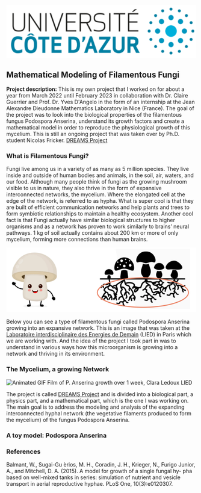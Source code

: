 <img src="../images/uca.jpg?raw=true"/>



## Mathematical Modeling of Filamentous Fungi

**Project description:** This is my own project that I worked on for about a year from March 2022 until February 2023 in collaboration with Dr. Claire Guerrier and Prof. Dr. Yves D'Angelo in the form of an internship at the Jean Alexandre Dieudonne Mathematics Laboratory in Nice (France). The goal of the project was to look into the biological properties of the filamentous fungus Podospora Anserina, understand its growth factors and create a mathematical model in order to reproduce the physiological growth of this mycelium. This is still an ongoing project that was taken over by Ph.D. student Nicolas Fricker. [DREAMS Project](http://www.dyco.fr/index.php/DREAMS)

### What is Filamentous Fungi?

Fungi live among us in a variety of as many as 5 million species. They live inside and outside of human bodies and animals, in the soil, air, waters, and our food. Although many people think of fungi as the growing mushroom visible to us in nature, they also thrive in the form of expansive interconnected networks, the mycelium. Where the elongated cell at the edge of the network, is referred to as hypha. What is super cool is that they are built of efficient communication networks and help plants and trees to form symbiotic relationships to maintain a healthy ecosystem. Another cool fact is that Fungi actually have similar biological structures to higher organisms and as a network has proven to work similarly to brains’ neural pathways. 1 kg of soil actually contains about 200 km or more of only mycelium, forming more connections than human brains.

<img src="../images/fungil.png?raw=true"/>


Below you can see a type of filamentous fungi called Podospora Anserina growing into an expansive network. This is an image that was taken at the [Laboratoire interdisciplinaire des Energies de Demain](https://b2c.sdv.univ-paris-diderot.fr/) (LIED) in Paris which we are working with. And the idea of the project I took part in was to understand in various ways how this microorganism is growing into a network and thriving in its environment.

### The Mycelium, a growing Network

<img src="../images/growth.gif" alt="Animated GIF">
Film of P. Anserina growth over 1 week, Clara Ledoux LIED

The project is called [DREAMS Project](http://www.dyco.fr/index.php/DREAMS) and is divided into a biological part, a physics part, and a mathematical part, which is the one I was working on. The main goal is to address the modeling and analysis of the expanding interconnected hyphal network (the vegetative filaments produced to form the mycelium) of the fungus Podospora Anserina. 

### A toy model: Podospora Anserina

### References

Balmant, W., Sugai-Gu ́erios, M. H., Coradin, J. H., Krieger, N., Furigo Junior, A., and Mitchell, D. A. (2015). A model for growth of a single fungal hy- pha based on well-mixed tanks in series: simulation of nutrient and vesicle transport in aerial reproductive hyphae. PLoS One, 10(3):e0120307.